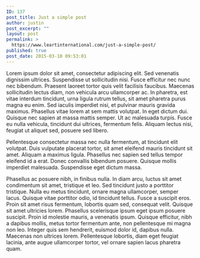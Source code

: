 ```yaml
---
ID: 137
post_title: Just a simple post
author: justin
post_excerpt: ""
layout: post
permalink: >
  https://www.leartinternational.com/just-a-simple-post/
published: true
post_date: 2015-03-10 09:53:01
---
```

Lorem ipsum dolor sit amet, consectetur adipiscing elit. Sed venenatis dignissim ultrices. Suspendisse ut sollicitudin nisi. Fusce efficitur nec nunc nec bibendum. Praesent laoreet tortor quis velit facilisis faucibus. Maecenas sollicitudin lectus diam, non vehicula arcu ullamcorper ac. In pharetra, est vitae interdum tincidunt, urna ligula rutrum tellus, sit amet pharetra purus magna eu enim. Sed iaculis imperdiet nisi, et pulvinar mauris gravida maximus. Phasellus vitae lorem at sem mattis volutpat. In eget dictum dui. Quisque nec sapien at massa mattis semper. Ut ac malesuada turpis. Fusce eu nulla vehicula, tincidunt dui ultrices, fermentum felis. Aliquam lectus nisi, feugiat ut aliquet sed, posuere sed libero.

Pellentesque consectetur massa nec nulla fermentum, at tincidunt elit volutpat. Duis vulputate placerat tortor, sit amet eleifend mauris tincidunt sit amet. Aliquam a maximus ligula. Phasellus nec sapien sed tellus tempor eleifend id a erat. Donec convallis bibendum posuere. Quisque mollis imperdiet malesuada. Suspendisse eget dictum massa.

Phasellus ac posuere nibh, in finibus nulla. In diam arcu, luctus sit amet condimentum sit amet, tristique et leo. Sed tincidunt justo a porttitor tristique. Nulla eu metus tincidunt, ornare magna ullamcorper, semper lacus. Quisque vitae porttitor odio, id tincidunt tellus. Fusce a suscipit eros. Proin sit amet risus fermentum, lobortis quam sed, consequat velit. Quisque sit amet ultricies lorem. Phasellus scelerisque ipsum eget ipsum posuere suscipit. Proin id molestie mauris, a venenatis ipsum. Quisque efficitur, nibh a dapibus mollis, metus tortor fermentum ante, non pellentesque mi magna non leo. Integer quis sem hendrerit, euismod dolor id, dapibus nulla. Maecenas non ultrices lorem. Pellentesque lobortis, diam eget feugiat lacinia, ante augue ullamcorper tortor, vel ornare sapien lacus pharetra quam.